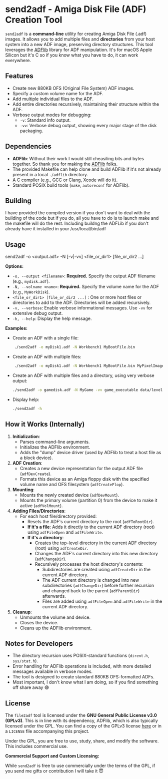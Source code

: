 # send2adf - Amiga Disk File (ADF) Creation Tool

`send2adf` is a **command-line** utility for creating Amiga Disk File (.adf) images. It allows you to add multiple files and **directories** from your host system into a new ADF image, preserving directory structures. This tool leverages the [ADFlib](https://github.com/lclevy/ADFlib) library for ADF manipulation. It's for macOS Apple Silicon but it's C so if you know what you have to do, it can work everywhere.

## Features

* Create new 880KB OFS (Original File System) ADF images.
* Specify a custom volume name for the ADF.
* Add multiple individual files to the ADF.
* Add entire directories recursively, maintaining their structure within the ADF.
* Verbose output modes for debugging:
    * `-v`: Standard info output.
    * `-vv`: Verbose debug output, showing every major stage of the disk packaging.

## Dependencies

* **ADFlib**: Without their work I would still cheasiling bits and bytes together. So thank you for  making the [ADFlib](https://github.com/lclevy/ADFlib) folks.
* The provided Makefile can help clone and build ADFlib if it's not already present in a local `./adflib` directory.
* A C compiler (e.g., GCC or Clang, Xcode will do it).
* Standard POSIX build tools (`make`, `autoreconf` for ADFlib).

## Building

I have provided the compiled version if you don't want to deal with the building of the code but if you do, all you have to do is to launch make and the makefile will do the rest. Including buildng the ADFLib if you don't already have it installed in your /usr/local/bin/adf

## Usage


send2adf -o <output.adf> -N  [-v|-vv] <file_or_dir1> [file_or_dir2 ...]


**Options:**

* `-o, --output <filename>`: **Required.** Specify the output ADF filename (e.g., `mydisk.adf`).
* `-N, --volname <name>`: **Required.** Specify the volume name for the ADF (e.g., `MyWorkDisk`).
* `<file_or_dir1> [file_or_dir2 ...]` : One or more host files or directories to add to the ADF. Directories will be added recursively.
* `-v, --verbose`: Enable verbose informational messages. Use `-vv` for extensive debug output.
* `-h, --help`: Display the help message.

**Examples:**

* Create an ADF with a single file:
```bash
    ./send2adf -o myDisk1.adf -N Workbench1 MyBootFile.bin
```

* Create an ADF with multiple files:
```bash
    ./send2adf -o myDisk1.adf -N Workbench1 MyBootFile.bin MyPixelImage.iff
```

* Create an ADF with multiple files and a directory, using very verbose output:
    ```bash
    ./send2adf -o gamedisk.adf -N MyGame -vv game_executable data/level1.dat assets_folder
    ```

* Display help:
    ```bash
    ./send2adf -h
    ```

## How it Works (Internally)

1.  **Initialization**:
    * Parses command-line arguments.
    * Initializes the ADFlib environment.
    * Adds the "dump" device driver (used by ADFlib to treat a host file as a block device).
2.  **ADF Creation**:
    * Creates a new device representation for the output ADF file (`adfDevCreate`).
    * Formats this device as an Amiga floppy disk with the specified volume name and OFS filesystem (`adfCreateFlop`).
3.  **Mounting**:
    * Mounts the newly created device (`adfDevMount`).
    * Mounts the primary volume (partition 0) from the device to make it active (`adfVolMount`).
4.  **Adding Files/Directories**:
    * For each host file/directory provided:
        * Resets the ADF's current directory to the root (`adfToRootDir`).
        * **If it's a file**: Adds it directly to the current ADF directory (root) using `adfFileOpen` and `adfFileWrite`.
        * **If it's a directory**:
            * Creates the top-level directory in the current ADF directory (root) using `adfCreateDir`.
            * Changes the ADF's current directory into this new directory (`adfChangeDir`).
            * Recursively processes the host directory's contents:
                * Subdirectories are created using `adfCreateDir` in the current ADF directory.
                * The ADF current directory is changed into new subdirectories (`adfChangeDir`) before further recursion and changed back to the parent (`adfParentDir`) afterwards.
                * Files are added using `adfFileOpen` and `adfFileWrite` in the current ADF directory.
5.  **Cleanup**:
    * Unmounts the volume and device.
    * Closes the device.
    * Cleans up the ADFlib environment.

## Notes for Developers

* The directory recursion uses POSIX-standard functions (`dirent.h`, `sys/stat.h`).
* Error handling for ADFlib operations is included, with more detailed messages available in verbose modes.
* The tool is designed to create standard 880KB OFS-formatted ADFs.
* Most important, I don't know what I am doing, so if you find something off share away 😅

## License

The `file2adf` tool is licensed under the **GNU General Public License v3.0 (GPLv3)**. This is in line with its dependency, ADFlib, which is also typically licensed under the GPL. You can find a copy of the GPLv3 license [here](https://www.gnu.org/licenses/gpl-3.0.en.html) or in a `LICENSE` file accompanying this project.

Under the GPL, you are free to use, study, share, and modify the software. This includes commercial use.

**Commercial Support and Custom Licensing:**

While `send2adf` is free to use commercially under the terms of the GPL, if you send me gifts or contribution I will take it 😇

